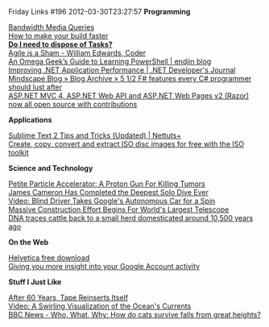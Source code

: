 Friday Links #196
2012-03-30T23:27:57
**Programming**

[Bandwidth Media Queries](http://css-tricks.com/bandwidth-media-queries/)   
[How to make your build faster](http://codebetter.com/gregyoung/2012/03/26/how-to-make-your-build-faster/)   
[**Do I need to dispose of Tasks?**](http://blogs.msdn.com/b/pfxteam/archive/2012/03/25/10287435.aspx)   
[Agile is a Sham - William Edwards, Coder](http://williamedwardscoder.tumblr.com/post/20054342100/agile-is-a-sham)   
[An Omega Geek’s Guide to Learning PowerShell | endjin blog](http://blog.endjin.com/2012/03/an-omega-geeks-guide-to-learning-powershell/)   
[Improving .NET Application Performance | .NET Developer's Journal](http://dotnet.sys-con.com/node/2223539?page=0,1)   
[Mindscape Blog » Blog Archive » 5 1/2 F# features every C# programmer should lust after](http://www.mindscapehq.com/blog/index.php/2012/03/27/5-12-f-features-every-c-programmer-should-lust-after/)   
[ASP.NET MVC 4, ASP.NET Web API and ASP.NET Web Pages v2 (Razor) now all open source with contributions](http://www.hanselman.com/blog/ASPNETMVC4ASPNETWebAPIAndASPNETWebPagesV2RazorNowAllOpenSourceWithContributions.aspx)

**Applications**

[Sublime Text 2 Tips and Tricks (Updated) | Nettuts+](http://net.tutsplus.com/tutorials/tools-and-tips/sublime-text-2-tips-and-tricks/)   
[Create, copy, convert and extract ISO disc images for free with the ISO toolkit](http://www.freewaregenius.com/2012/03/24/create-copy-convert-and-extract-iso-disc-images-for-free-with-the-iso-toolkit/)

**Science and Technology**

[Petite Particle Accelerator: A Proton Gun For Killing Tumors](http://www.popsci.com/science/article/2012-03/petite-particle-accelerator-proton-gun-killing-tumors)   
[James Cameron Has Completed the Deepest Solo Dive Ever](http://www.popsci.com/science/article/2012-03/james-cameron-dives-bottom-mariana-trench-deepest-solo-dive-ever)   
[Video: Blind Driver Takes Google's Autonomous Car for a Spin](http://www.popsci.com/cars/article/2012-03/video-blind-driver-takes-googles-autonomous-car-spin)   
[Massive Construction Effort Begins For World's Largest Telescope](http://science.slashdot.org/story/12/03/24/0430257/massive-construction-effort-begins-for-worlds-largest-telescope)   
[DNA traces cattle back to a small herd domesticated around 10,500 years ago](http://www.sciencedaily.com/releases/2012/03/120327124243.htm)

**On the Web**

[Helvetica free download](http://www.webdesignshock.com/helvetica-free-download)   
[Giving you more insight into your Google Account activity](http://googleblog.blogspot.com/2012/03/giving-you-more-insight-into-your.html)

**Stuff I Just Like**

[After 60 Years, Tape Reinserts Itself](http://hardware.slashdot.org/story/12/03/29/1926240/after-60-years-tape-reinserts-itself)   
[Video: A Swirling Visualization of the Ocean's Currents](http://www.popsci.com/technology/article/2012-03/video-swirling-visualization-oceans-currents)   
[BBC News - Who, What, Why: How do cats survive falls from great heights?](http://www.bbc.co.uk/news/magazine-17492802)
